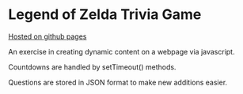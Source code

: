 # Legend of Zelda Trivia Game

[Hosted on github pages](https://dfarrenk.github.io/TriviaGame/)

An exercise in creating dynamic content on a webpage via javascript.

Countdowns are handled by setTimeout() methods.

Questions are stored in JSON format to make new additions easier.
